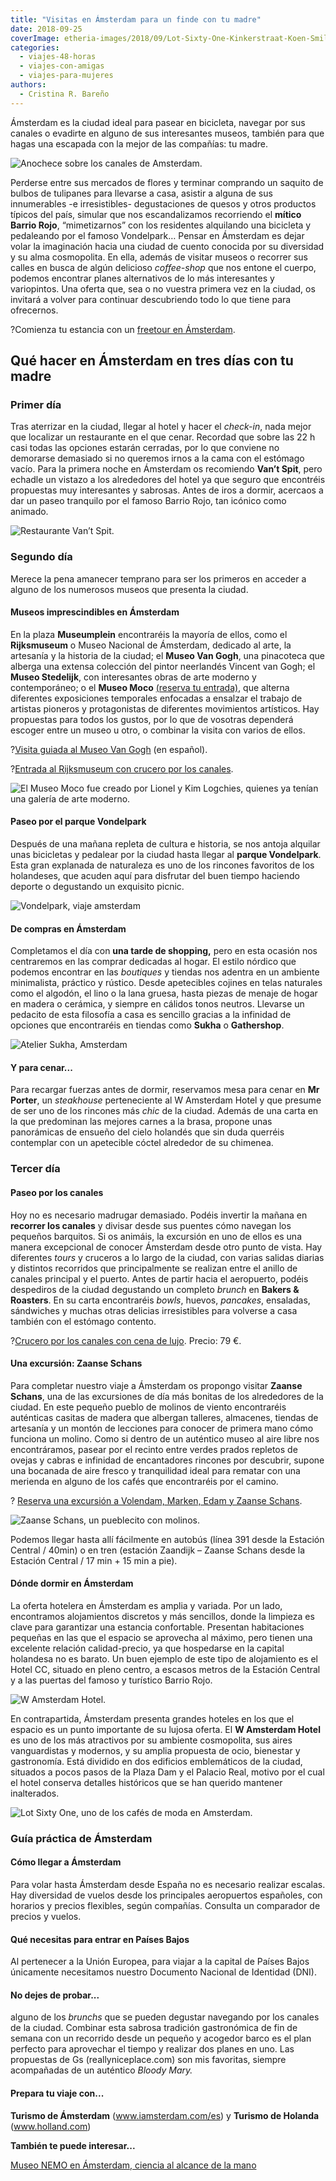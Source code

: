 ```yaml
---
title: "Visitas en Ámsterdam para un finde con tu madre"
date: 2018-09-25
coverImage: etheria-images/2018/09/Lot-Sixty-One-Kinkerstraat-Koen-Smilde-Photography-Rechtenvrij.jpg
categories: 
  - viajes-48-horas
  - viajes-con-amigas
  - viajes-para-mujeres
authors: 
  - Cristina R. Bareño
---
```


Ámsterdam es la ciudad ideal para pasear en bicicleta, navegar por sus canales o 
evadirte en alguno de sus interesantes museos, también para que hagas una escapada con 
la mejor de las compañías: tu madre. 

![Anochece sobre los canales de Amsterdam.](etheria-images/2018/09/viajar-amsterdam-1024x683.jpg "Anochece sobre los canales de Amsterdam.")

Perderse entre sus mercados de flores y terminar comprando un saquito de bulbos de 
tulipanes para llevarse a casa, asistir a alguna de sus innumerables -e irresistibles- 
degustaciones de quesos y otros productos típicos del país, simular que nos 
escandalizamos recorriendo el **mítico Barrio Rojo**, “mimetizarnos” con los residentes 
alquilando una bicicleta y pedaleando por el famoso Vondelpark… Pensar en Ámsterdam es 
dejar volar la imaginación hacia una ciudad de cuento conocida por su diversidad y su 
alma cosmopolita. En ella, además de visitar museos o recorrer sus calles en busca de 
algún delicioso _coffee-shop_ que nos entone el cuerpo, podemos encontrar planes 
alternativos de lo más interesantes y variopintos. Una oferta que, sea o no vuestra 
primera vez en la ciudad, os invitará a volver para continuar descubriendo todo lo que 
tiene para ofrecernos. 

?Comienza tu estancia con un [freetour en 
Ámsterdam](https://www.civitatis.com/es/amsterdam/visita-guiada-amsterdam/?aid=10211). 

## Qué hacer en Ámsterdam en tres días con tu madre

### Primer día

Tras aterrizar en la ciudad, llegar al hotel y hacer el _check-in_, nada mejor que 
localizar un restaurante en el que cenar. Recordad que sobre las 22 h casi todas las 
opciones estarán cerradas, por lo que conviene no demorarse demasiado si no queremos 
irnos a la cama con el estómago vacío. Para la primera noche en Ámsterdam os recomiendo 
**Van’t Spit**, pero echadle un vistazo a los alrededores del hotel ya que seguro que 
encontréis propuestas muy interesantes y sabrosas. Antes de iros a dormir, acercaos a 
dar un paseo tranquilo por el famoso Barrio Rojo, tan icónico como animado. 

![Restaurante Van’t Spit.](etheria-images/2018/09/Vantspit-amsterdam-1024x730.jpg "© Restaurante Van’t Spit.")

### Segundo día

Merece la pena amanecer temprano para ser los primeros en acceder a alguno de los 
numerosos museos que presenta la ciudad. 

#### Museos imprescindibles en Ámsterdam

En la plaza **Museumplein** encontraréis la mayoría de ellos, como el **Rijksmuseum** o 
Museo Nacional de Ámsterdam, dedicado al arte, la artesanía y la historia de la ciudad; 
el **Museo Van Gogh**, una pinacoteca que alberga una extensa colección del pintor 
neerlandés Vincent van Gogh; el **Museo Stedelijk**, con interesantes obras de arte 
moderno y contemporáneo; o el **Museo Moco** [(reserva tu 
entrada)](https://www.civitatis.com/es/amsterdam/entrada-museo-moco/?aid=10211), que 
alterna diferentes exposiciones temporales enfocadas a ensalzar el trabajo de artistas 
pioneros y protagonistas de diferentes movimientos artísticos. Hay propuestas para todos 
los gustos, por lo que de vosotras dependerá escoger entre un museo u otro, o combinar 
la visita con varios de ellos. 

?[Visita guiada al Museo Van 
Gogh](https://www.civitatis.com/es/amsterdam/visita-museo-van-gogh/?aid=10211) (en 
español). 

?[Entrada al Rijksmuseum con crucero por los 
canales](https://www.civitatis.com/es/amsterdam/entrada-rijksmuseum-crucero-canales/?aid=10211). 

![El Museo Moco fue creado por Lionel y Kim Logchies, quienes ya tenían una galería de arte moderno.](etheria-images/2018/09/museo-moco-1024x576.jpg "El (©) Museo Moco fue creado por Lionel y Kim Logchies, quienes ya tenían una galería de arte moderno.")

#### Paseo por el parque Vondelpark

Después de una mañana repleta de cultura e historia, se nos antoja alquilar unas 
bicicletas y pedalear por la ciudad hasta llegar al **parque Vondelpark**. Esta gran 
explanada de naturaleza es uno de los rincones favoritos de los holandeses, que acuden 
aquí para disfrutar del buen tiempo haciendo deporte o degustando un exquisito picnic. 

![Vondelpark, viaje amsterdam](etheria-images/2018/09/Villa-at-the-Vondelpark-Koen-Smilde-Photography-Rechtenvrij-1-1024x684.jpg "Villa de Vondelpark, en Amsterdam. © Koen Smilde Photography/ OT Amsterdam")

#### De compras en Ámsterdam

Completamos el día con **una tarde de shopping,** pero en esta ocasión nos centraremos 
en las comprar dedicadas al hogar. El estilo nórdico que podemos encontrar en las 
_boutiques_ y tiendas nos adentra en un ambiente minimalista, práctico y rústico. Desde 
apetecibles cojines en telas naturales como el algodón, el lino o la lana gruesa, hasta 
piezas de menaje de hogar en madera o cerámica, y siempre en cálidos tonos neutros. 
Llevarse un pedacito de esta filosofía a casa es sencillo gracias a la infinidad de 
opciones que encontraréis en tiendas como **Sukha** o **Gathershop**. 

![Atelier Sukha, Amsterdam](etheria-images/2018/09/Atelier-sukha-amsterdam.jpg "© Atelier Sukha, en Amsterdam.")

#### Y para cenar...

Para recargar fuerzas antes de dormir, reservamos mesa para cenar en **Mr Porter**, un 
_steakhouse_ perteneciente al W Amsterdam Hotel y que presume de ser uno de los rincones 
más _chic_ de la ciudad. Además de una carta en la que predominan las mejores carnes a 
la brasa, propone unas panorámicas de ensueño del cielo holandés que sin duda querréis 
contemplar con un apetecible cóctel alrededor de su chimenea. 

### Tercer día

#### Paseo por los canales

Hoy no es necesario madrugar demasiado. Podéis invertir la mañana en **recorrer los 
canales** y divisar desde sus puentes cómo navegan los pequeños barquitos. Si os 
animáis, la excursión en uno de ellos es una manera excepcional de conocer Ámsterdam 
desde otro punto de vista. Hay diferentes _tours_ y cruceros a lo largo de la ciudad, 
con varias salidas diarias y distintos recorridos que principalmente se realizan entre 
el anillo de canales principal y el puerto. Antes de partir hacia el aeropuerto, podéis 
despediros de la ciudad degustando un completo _brunch_ en **Bakers & Roasters**. En su 
carta encontraréis _bowls_, huevos, _pancakes_, ensaladas, sándwiches y muchas otras 
delicias irresistibles para volverse a casa también con el estómago contento. 

?[Crucero por los canales con cena de 
lujo](https://www.civitatis.com/es/amsterdam/crucero-cena-amsterdam/?aid=10211). Precio: 
79 €. 

#### Una excursión: Zaanse Schans

Para completar nuestro viaje a Ámsterdam os propongo visitar **Zaanse Schans**, una de 
las excursiones de día más bonitas de los alrededores de la ciudad. En este pequeño 
pueblo de molinos de viento encontraréis auténticas casitas de madera que albergan 
talleres, almacenes, tiendas de artesanía y un montón de lecciones para conocer de 
primera mano cómo funciona un molino. Como si dentro de un auténtico museo al aire libre 
nos encontráramos, pasear por el recinto entre verdes prados repletos de ovejas y cabras 
e infinidad de encantadores rincones por descubrir, supone una bocanada de aire fresco y 
tranquilidad ideal para rematar con una merienda en alguno de los cafés que encontraréis 
por el camino. 

? [Reserva una excursión a Volendam, Marken, Edam y Zaanse 
Schans](https://www.civitatis.com/es/amsterdam/excursion-zaanse-schans-volendam-marken/?aid=10211). 

![Zaanse Schans, un pueblecito con molinos.](etheria-images/2018/09/Zaanse-Schans-1024x681.jpg "Zaanse Schans, un pueblecito con molinos.")

Podemos llegar hasta allí fácilmente en autobús (línea 391 desde la Estación Central / 
40min) o en tren (estación Zaandijk – Zaanse Schans desde la Estación Central / 17 min + 
15 min a pie). 

#### Dónde dormir en Ámsterdam

La oferta hotelera en Ámsterdam es amplia y variada. Por un lado, encontramos 
alojamientos discretos y más sencillos, donde la limpieza es clave para garantizar una 
estancia confortable. Presentan habitaciones pequeñas en las que el espacio se aprovecha 
al máximo, pero tienen una excelente relación calidad-precio, ya que hospedarse en la 
capital holandesa no es barato. Un buen ejemplo de este tipo de alojamiento es el Hotel 
CC, situado en pleno centro, a escasos metros de la Estación Central y a las puertas del 
famoso y turístico Barrio Rojo. 

![W Amsterdam Hotel.](etheria-images/2018/09/Hotel-w-amsterdam-1024x576.jpg "© W Amsterdam Hotel.")

En contrapartida, Ámsterdam presenta grandes hoteles en los que el espacio es un punto 
importante de su lujosa oferta. El **W Amsterdam Hotel** es uno de los más atractivos 
por su ambiente cosmopolita, sus aires vanguardistas y modernos, y su amplia propuesta 
de ocio, bienestar y gastronomía. Está dividido en dos edificios emblemáticos de la 
ciudad, situados a pocos pasos de la Plaza Dam y el Palacio Real, motivo por el cual el 
hotel conserva detalles históricos que se han querido mantener inalterados. 

![Lot Sixty One, uno de los cafés de moda en Amsterdam.](etheria-images/2018/09/Lot-Sixty-One-Kinkerstraat-Koen-Smilde-Photography-Rechtenvrij-1024x684.jpg "Lot Sixty One, uno de los cafés de moda en Amsterdam.  © Koen Smilde Photography/OT Amsterdam")

### Guía práctica de Ámsterdam

#### Cómo llegar a Ámsterdam

Para volar hasta Ámsterdam desde España no es necesario realizar escalas. Hay diversidad 
de vuelos desde los principales aeropuertos españoles, con horarios y precios flexibles, 
según compañías. Consulta un comparador de precios y vuelos. 

#### Qué necesitas para entrar en Países Bajos

Al pertenecer a la Unión Europea, para viajar a la capital de Países Bajos únicamente 
necesitamos nuestro Documento Nacional de Identidad (DNI). 

#### No dejes de probar...

alguno de los _brunchs_ que se pueden degustar navegando por los canales de la ciudad. 
Combinar esta sabrosa tradición gastronómica de fin de semana con un recorrido desde un 
pequeño y acogedor barco es el plan perfecto para aprovechar el tiempo y realizar dos 
planes en uno. Las propuestas de Gs (reallyniceplace.com) son mis favoritas, siempre 
acompañadas de un auténtico _Bloody Mary._ 

#### Prepara tu viaje con...

**Turismo de Ámsterdam** (www.iamsterdam.com/es) y **Turismo de Holanda** 
(www.holland.com) 

**También te puede interesar...** 

[Museo NEMO en Ámsterdam, ciencia al alcance de la 
mano](https://etheriamagazine.com/2018/10/06/museo-nemo-en-amsterdam-ciencia-para-toda-la-familia/)
